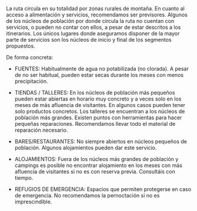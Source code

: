 La ruta circula en su totalidad por zonas rurales de montaña. En cuanto al acceso a alimentación y servicios, recomendamos ser previsores. Algunos de los núcleos de población por donde circula la ruta no cuentan con servicios, o pueden no contar con ellos, a pesar de estar descritos a los itinerarios. Los únicos lugares donde aseguramos disponer de la mayor parte de servicios son los núcleos de inicio y final de los segmentos propuestos.

De forma concreta:

- FUENTES: Habitualmente de agua no potabilizada (no clorada). A pesar de no ser habitual, pueden estar secas durante los meses con menos precipitación.

- TIENDAS / TALLERES: En los núcleos de población más pequeños pueden estar abiertas en horario muy concreto y a veces solo en los meses de más afluencia de visitantes. En algunos casos pueden tener solo productos concretos. Los talleres se encuentran a los núcleos de población más grandes. Existen puntos con herramientas para hacer pequeñas reparaciones. Recomendamos llevar todo el material de reparación necesario.

- BARES/RESTAURANTES: No siempre abiertos en núcleos pequeños de población. Algunos alojamientos pueden dar este servicio.

- ALOJAMIENTOS: Fuera de los núcleos más grandes de población y campings es posible no encontrar alojamiento en los meses con más afluencia de visitantes si no es con reserva previa. Consultáis con tiempo.

- REFUGIOS DE EMERGENCIA: Espacios que permiten protegerse en caso de emergencia. No recomendamos la pernoctación si no es imprescindible.
